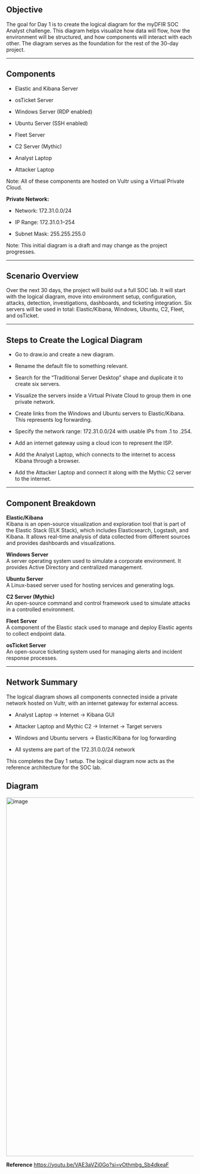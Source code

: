 
## Objective

The goal for Day 1 is to create the logical diagram for the myDFIR SOC Analyst challenge. This diagram helps visualize how data will flow, how the environment will be structured, and how components will interact with each other. The diagram serves as the foundation for the rest of the 30-day project.

---

## Components

- Elastic and Kibana Server
    
- osTicket Server
    
- Windows Server (RDP enabled)
    
- Ubuntu Server (SSH enabled)
    
- Fleet Server
    
- C2 Server (Mythic)
    
- Analyst Laptop
    
- Attacker Laptop
    

Note: All of these components are hosted on Vultr using a Virtual Private Cloud.

**Private Network:**

- Network: 172.31.0.0/24
    
- IP Range: 172.31.0.1–254
    
- Subnet Mask: 255.255.255.0
    

Note: This initial diagram is a draft and may change as the project progresses.

---

## Scenario Overview

Over the next 30 days, the project will build out a full SOC lab. It will start with the logical diagram, move into environment setup, configuration, attacks, detection, investigations, dashboards, and ticketing integration. Six servers will be used in total: Elastic/Kibana, Windows, Ubuntu, C2, Fleet, and osTicket.

---

## Steps to Create the Logical Diagram

- Go to draw.io and create a new diagram.
    
- Rename the default file to something relevant.
    
- Search for the “Traditional Server Desktop” shape and duplicate it to create six servers.
    
- Visualize the servers inside a Virtual Private Cloud to group them in one private network.
    
- Create links from the Windows and Ubuntu servers to Elastic/Kibana. This represents log forwarding.
    
- Specify the network range: 172.31.0.0/24 with usable IPs from .1 to .254.
    
- Add an internet gateway using a cloud icon to represent the ISP.
    
- Add the Analyst Laptop, which connects to the internet to access Kibana through a browser.
    
- Add the Attacker Laptop and connect it along with the Mythic C2 server to the internet.
    

---

## Component Breakdown

**Elastic/Kibana**  
Kibana is an open-source visualization and exploration tool that is part of the Elastic Stack (ELK Stack), which includes Elasticsearch, Logstash, and Kibana. It allows real-time analysis of data collected from different sources and provides dashboards and visualizations.

**Windows Server**  
A server operating system used to simulate a corporate environment. It provides Active Directory and centralized management.

**Ubuntu Server**  
A Linux-based server used for hosting services and generating logs.

**C2 Server (Mythic)**  
An open-source command and control framework used to simulate attacks in a controlled environment.

**Fleet Server**  
A component of the Elastic stack used to manage and deploy Elastic agents to collect endpoint data.

**osTicket Server**  
An open-source ticketing system used for managing alerts and incident response processes.

---

## Network Summary

The logical diagram shows all components connected inside a private network hosted on Vultr, with an internet gateway for external access.

- Analyst Laptop → Internet → Kibana GUI
    
- Attacker Laptop and Mythic C2 → Internet → Target servers
    
- Windows and Ubuntu servers → Elastic/Kibana for log forwarding
    
- All systems are part of the 172.31.0.0/24 network
    

This completes the Day 1 setup. The logical diagram now acts as the reference architecture for the SOC lab.


## Diagram 


<img width="1001" height="961" alt="image" src="https://github.com/user-attachments/assets/30fba44e-6b3d-4bce-9fa7-6d0c3674355d" />







**Reference**
https://youtu.be/VAE3aVZi0Go?si=vOthmbg_Sb4dkeaF


